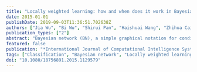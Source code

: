 ```yaml
---
title: "Locally weighted learning: how and when does it work in Bayesian networks?"
date: 2015-01-01
publishDate: 2019-09-03T11:36:51.702638Z
authors: ["Jia Wu", "Bi Wu", "Shirui Pan", "Haishuai Wang", "Zhihua Cai"]
publication_types: ["2"]
abstract: "Bayesian network (BN), a simple graphical notation for conditional independence assertions, is promised to represent the probabilistic relationships between diseases and symptoms. Learning the structure of a Bayesian network classifier (BNC) encodes conditional independence assumption between attributes, which may deteriorate the classification performance. One major approach to mitigate the BNC’s primary weakness (the attributes independence assumption) is the locally weighted approach. And this type of approach has been proved to achieve good performance for naive Bayes, a BNC with simple structure. However, we do not know whether or how effective it works for improving the performance of the complex BNC. In this paper, we first do a survey on the complex structure models for BNCs and their improvements, then carry out a systematically experimental analysis to investigate the effectiveness of locally weighted method for complex BNCs, e.g., tree-augmented naive Bayes (TAN), averaged one-dependence estimators AODE and hidden naive Bayes (HNB), measured by classification accuracy (ACC) and the area under the ROC curve ranking (AUC). Experiments and comparisons on 36 benchmark data sets collected from University of California, Irvine (UCI) in Weka system demonstrate that locally weighting technologies just slightly outperforms unweighted complex BNCs on ACC and AUC. In other words, although locally weighting could significantly improve the performance of NB (a BNC with simple structure), it could not work well on BNCs with complex structures. This is because the performance improvements of BNCs are attributed to their structures not the locally weighting."
featured: false
publication: "*International Journal of Computational Intelligence Systems*"
tags: ["Classification", "Bayesian network", "Locally weighted learning", "Ranking"]
doi: "10.1080/18756891.2015.1129579"
---
```


